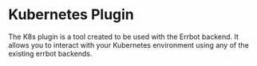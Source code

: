 # Kubernetes Plugin

The K8s plugin is a tool created to be used with the Errbot backend. It allows
you to interact with your Kubernetes environment using any of the existing
errbot backends.
